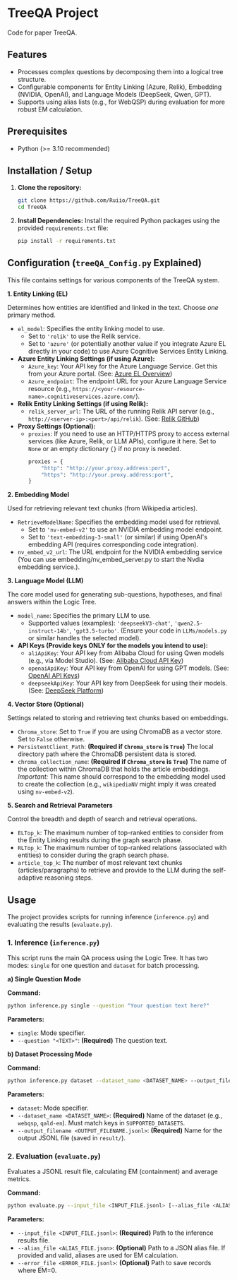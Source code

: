# TreeQA Project

Code for paper TreeQA.

## Features

*   Processes complex questions by decomposing them into a logical tree structure.
*   Configurable components for Entity Linking (Azure, Relik), Embedding (NVIDIA, OpenAI), and Language Models (DeepSeek, Qwen, GPT).
*   Supports using alias lists (e.g., for WebQSP) during evaluation for more robust EM calculation.

## Prerequisites

*   Python (>= 3.10 recommended)

## Installation / Setup

1.  **Clone the repository:**
    ```bash
    git clone https://github.com/Ruiio/TreeQA.git
    cd TreeQA
    ```

2.  **Install Dependencies:**
    Install the required Python packages using the provided `requirements.txt` file:
    ```bash
    pip install -r requirements.txt
    ```


## Configuration (`treeQA_Config.py` Explained)

This file contains settings for various components of the TreeQA system.

**1. Entity Linking (EL)**

Determines how entities are identified and linked in the text. Choose *one* primary method.

*   `el_model`: Specifies the entity linking model to use.
    *   Set to `'relik'` to use the Relik service.
    *   Set to `'azure'` (or potentially another value if you integrate Azure EL directly in your code) to use Azure Cognitive Services Entity Linking.
*   **Azure Entity Linking Settings (if using Azure):**
    *   `Azure_key`: Your API key for the Azure Language Service. Get this from your Azure portal. (See: [Azure EL Overview](https://learn.microsoft.com/en-us/azure/ai-services/language-service/entity-linking/overview))
    *   `Azure_endpoint`: The endpoint URL for your Azure Language Service resource (e.g., `https://<your-resource-name>.cognitiveservices.azure.com/`).
*   **Relik Entity Linking Settings (if using Relik):**
    *   `relik_server_url`: The URL of the running Relik API server (e.g., `http://<server-ip>:<port>/api/relik`). (See: [Relik GitHub](https://github.com/SapienzaNLP/relik))
*   **Proxy Settings (Optional):**
    *   `proxies`: If you need to use an HTTP/HTTPS proxy to access external services (like Azure, Relik, or LLM APIs), configure it here. Set to `None` or an empty dictionary `{}` if no proxy is needed.
        ```python
        proxies = {
            "http": "http://your.proxy.address:port",
            "https": "http://your.proxy.address:port",
        }
        ```

**2. Embedding Model**

Used for retrieving relevant text chunks (from Wikipedia articles).

*   `RetrieveModelName`: Specifies the embedding model used for retrieval.
    *   Set to `'nv-embed-v2'` to use an NVIDIA embedding model endpoint.
    *   Set to `'text-embedding-3-small'` (or similar) if using OpenAI's embedding API (requires corresponding code integration).
*   `nv_embed_v2_url`: The URL endpoint for the NVIDIA embedding service (You can use embedding/nv_embed_server.py to start the Nvdia embedding service.).

**3. Language Model (LLM)**

The core model used for generating sub-questions, hypotheses, and final answers within the Logic Tree.

*   `model_name`: Specifies the primary LLM to use.
    *   Supported values (examples): `'deepseekV3-chat'`, `'qwen2.5-instruct-14b'`, `'gpt3.5-turbo'`. (Ensure your code in `LLMs/models.py` or similar handles the selected model).
*   **API Keys (Provide keys ONLY for the models you intend to use):**
    *   `aliApiKey`: Your API key from Alibaba Cloud for using Qwen models (e.g., via Model Studio). (See: [Alibaba Cloud API Key](https://help.aliyun.com/en/model-studio/developer-reference/get-api-key))
    *   `openaiApiKey`: Your API key from OpenAI for using GPT models. (See: [OpenAI API Keys](https://platform.openai.com/account/api-keys))
    *   `deepseekApiKey`: Your API key from DeepSeek for using their models. (See: [DeepSeek Platform](https://platform.deepseek.com/))

**4. Vector Store (Optional)**

Settings related to storing and retrieving text chunks based on embeddings.

*   `Chroma_store`: Set to `True` if you are using ChromaDB as a vector store. Set to `False` otherwise.
*   `PersistentClient_Path`: **(Required if `Chroma_store` is `True`)** The local directory path where the ChromaDB persistent data is stored.
*   `chroma_collection_name`: **(Required if `Chroma_store` is `True`)** The name of the collection within ChromaDB that holds the article embeddings. *Important:* This name should correspond to the embedding model used to create the collection (e.g., `wikipediaNV` might imply it was created using `nv-embed-v2`).

**5. Search and Retrieval Parameters**

Control the breadth and depth of search and retrieval operations.

*   `ELTop_k`: The maximum number of top-ranked entities to consider from the Entity Linking results during the graph search phase.
*   `RLTop_k`: The maximum number of top-ranked relations (associated with entities) to consider during the graph search phase.
*   `article_top_k`: The number of most relevant text chunks (articles/paragraphs) to retrieve and provide to the LLM during the self-adaptive reasoning steps.

## Usage

The project provides scripts for running inference (`inference.py`) and evaluating the results (`evaluate.py`).

### 1. Inference (`inference.py`)

This script runs the main QA process using the Logic Tree. It has two modes: `single` for one question and `dataset` for batch processing.

**a) Single Question Mode**

**Command:**
```bash
python inference.py single --question "Your question text here?"
```
**Parameters:**
*   `single`: Mode specifier.
*   `--question "<TEXT>"`: **(Required)** The question text.

**b) Dataset Processing Mode**

**Command:**
```bash
python inference.py dataset --dataset_name <DATASET_NAME> --output_filename <OUTPUT_FILENAME.jsonl>
```
**Parameters:**
*   `dataset`: Mode specifier.
*   `--dataset_name <DATASET_NAME>`: **(Required)** Name of the dataset (e.g., `webqsp`, `qald-en`). Must match keys in `SUPPORTED_DATASETS`.
*   `--output_filename <OUTPUT_FILENAME.jsonl>`: **(Required)** Name for the output JSONL file (saved in `result/`).

### 2. Evaluation (`evaluate.py`)

Evaluates a JSONL result file, calculating EM (containment) and average metrics.

**Command:**
```bash
python evaluate.py --input_file <INPUT_FILE.jsonl> [--alias_file <ALIAS_FILE.json>] [--error_file <ERROR_FILE.jsonl>]
```
**Parameters:**
*   `--input_file <INPUT_FILE.jsonl>`: **(Required)** Path to the inference results file.
*   `--alias_file <ALIAS_FILE.json>`: **(Optional)** Path to a JSON alias file. If provided and valid, aliases are used for EM calculation.
*   `--error_file <ERROR_FILE.jsonl>`: **(Optional)** Path to save records where EM=0.

